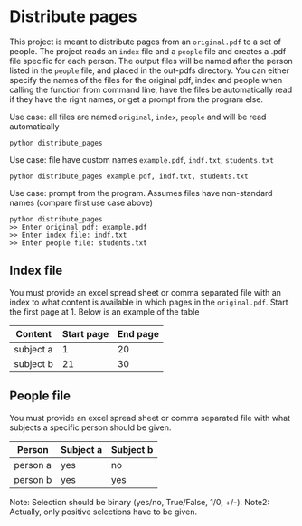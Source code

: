 # Distribute pages
This project is meant to distribute pages from an `original.pdf` to a set of people. 
The project reads an `index` file and a `people` file and creates a .pdf file specific for each person. The output files will be named after the person listed in the `people` file, and placed in the out-pdfs directory.
You can either specify the names of the files for the original pdf, index and people when calling the function from command line, have the files be automatically read if they have the right names, or get a prompt from the program else. 

Use case: all files are named `original`, `index`, `people` and will be read automatically 
```
python distribute_pages 
``` 

Use case: file have custom names `example.pdf`, `indf.txt`, `students.txt`
```
python distribute_pages example.pdf, indf.txt, students.txt
``` 

Use case: prompt from the program. Assumes files have non-standard names (compare first use case above)
```
python distribute_pages 
>> Enter original pdf: example.pdf
>> Enter index file: indf.txt
>> Enter people file: students.txt
``` 

## Index file
You must provide an excel spread sheet or comma separated file with an index to what content is available in which pages in the `original.pdf`. Start the first page at 1. Below is an example of the table

|Content|Start page|End page|
|-------|----------|--------|
|subject a | 1 | 20|
|subject b | 21 | 30|

## People file
You must provide an excel spread sheet or comma separated file with what subjects a specific person should be given. 

|Person|Subject a| Subject b|
|-------|------| ---|
|person a| yes| no |
|person b | yes| yes| 

Note: Selection should be binary (yes/no, True/False, 1/0, +/-). 
Note2: Actually, only positive selections have to be given. 